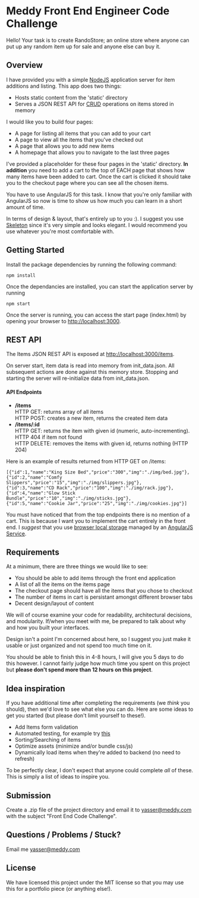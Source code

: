 Meddy Front End Engineer Code Challenge
=======================

Hello! Your task is to create RandoStore; an online store where anyone can put up any random item up for sale and anyone else can buy it.

## Overview

I have provided you with a simple [NodeJS](https://nodejs.org)
application server for item additions and listing.
This app does two things:
* Hosts static content from the 'static' directory
* Serves a JSON REST API for [CRUD](http://en.wikipedia.org/wiki/Create,_read,_update_and_delete) operations on items stored in memory

I would like you to build four pages: 
* A page for listing all items that you can add to your cart
* A page to view all the items that you've checked out
* A page that allows you to add new items
* A homepage that allows you to navigate to the last three pages

I've provided a placeholder for these four pages in the 'static' directory.
**In addition** you need to add a cart to the top of EACH page that shows how many items have been added to cart. Once the cart is clicked it should take you to the checkout page where you can see all the chosen items.

You have to use AngularJS for this task. I know that you're only familiar with AngularJS so now is time to show us how much you can learn in a short amount of time.

In terms of design & layout, that's entirely up to you :). I suggest you use [Skeleton](http://getskeleton.com/) since it's very simple and looks elegant. I would recommend you use whatever you're most comfortable with.


## Getting Started

Install the package dependencies by running the following command:
```
npm install
```

Once the dependancies are installed, you can start the application server by running
```
npm start
```

Once the server is running, you can access the start page (index.html) by opening your browser to [http://localhost:3000](http://localhost:3000).

## REST API

The Items JSON REST API is exposed at [http://localhost:3000/items](http://localhost:3000).

On server start, item data is read into memory from init_data.json. All subsequent actions are done against this memory store.  Stopping and starting the server will re-initialize data from init_data.json.  

#### API Endpoints

* **/items**  
HTTP GET: returns array of all items  
HTTP POST: creates a new item, returns the created item data
* **/items/:id**  
HTTP GET: returns the item with given id (numeric, auto-incrementing).  HTTP 404 if item not found  
HTTP DELETE: removes the items with given id, returns nothing (HTTP 204)

Here is an example of results returned from HTTP GET on /items:
```
[{"id":1,"name":"King Size Bed","price":"300","img":"./img/bed.jpg"},
{"id":2,"name":"Comfy Slippers","price":"15","img":"./img/slippers.jpg"},
{"id":3,"name":"CD Rack","price":"100","img":"./img/rack.jpg"},
{"id":4,"name":"Glow Stick Bundle","price":"10","img":"./img/sticks.jpg"},
{"id":5,"name":"Cookie Jar","price":"25","img":"./img/cookies.jpg"}]
```

You must have noticed that from the top endpoints there is no mention of a cart. This is because I want you to implement the cart entirely in the front end. I _suggest_ that you use [browser local storage](https://developer.mozilla.org/en-US/docs/Web/API/Window/localStorage) managed by an [AngularJS Service](https://www.tutorialspoint.com/angularjs/angularjs_services.htm).

## Requirements

At a minimum, there are three things we would like to see:
* You should be able to add items through the front end application
* A list of all the items on the items page
* The checkout page should have all the items that you chose to checkout
* The number of items in cart is persistant amongst different browser tabs
* Decent design/layout of content

We will of course examine your code for readability, architectural decisions, and modularity.  If/when you meet with me, be prepared to talk about why and how you built your interfaces.

Design isn't a point I'm concerned about here, so I suggest you just make it usable or just organized and not spend too much time on it.

You should be able to finish this in 4-8 hours, I will give you 5 days to do this however. I cannot fairly judge how much time you spent on this project but **please don't spend more than 12 hours on this project**. 

## Idea inspiration

If you have additional time after completing the requirements (we _think_ you should), then we'd love to see what else you can do.  Here are some ideas to get you started (but please don't limit yourself to these!).

* Add Items form validation
* Automated testing, for example try [this](https://www.protractortest.org/)
* Sorting/Searching of items
* Optimize assets (minimize and/or bundle css/js)
* Dynamically load items when they're added to backend (no need to refresh)

To be perfectly clear, I don't expect that anyone could complete _all_ of these.  This is simply a list of ideas to inspire you.

## Submission

Create a .zip file of the project directory and email it to [yasser@meddy.com](mailto:yasser@meddy.com) with the subject "Front End Code Challenge".

## Questions / Problems / Stuck?

Email me [yasser@meddy.com](mailto:yasser@meddy.com)

## License

We have licensed this project under the MIT license so that you may use this for a portfolio piece (or anything else!).
